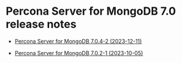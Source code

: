 
# Percona Server for MongoDB 7.0 release notes

* [Percona Server for MongoDB 7.0.4-2 (2023-12-11)](7.0.4-2.md)

* [Percona Server for MongoDB 7.0.2-1 (2023-10-05)](7.0.2-1.md)